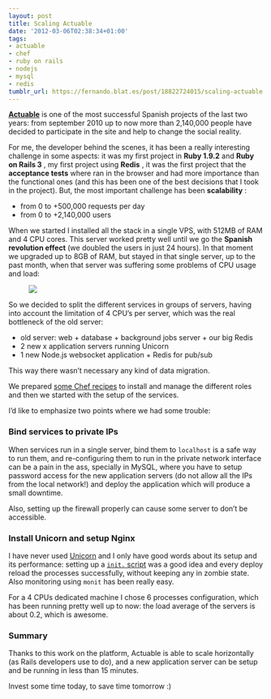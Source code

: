 ```yaml
---
layout: post
title: Scaling Actuable
date: '2012-03-06T02:38:34+01:00'
tags:
- actuable
- chef
- ruby on rails
- nodejs
- mysql
- redis
tumblr_url: https://fernando.blat.es/post/18822724015/scaling-actuable
---
```

[**Actuable**](http://actuable.es) is one of the most successful Spanish projects of the last two years: from september 2010 up to now more than 2,140,000 people have decided to participate in the site and help to change the social reality.

For me, the developer behind the scenes, it has been a really interesting challenge in some aspects: it was my first project in **Ruby 1.9.2** and **Ruby on Rails 3** , my first project using **Redis** , it was the first project that the **acceptance tests** where ran in the browser and had more importance than the functional ones (and this has been one of the best decisions that I took in the project). But, the most important challenge has been **scalability** :

- from 0 to +500,000 requests per day
- from 0 to +2,140,000 users

When we started I installed all the stack in a single VPS, with 512MB of RAM and 4 CPU cores. This server worked pretty well until we go the **Spanish revolution effect** (we doubled the users in just 24 hours). In that moment we upgraded up to 8GB of RAM, but stayed in that single server, up to the past month, when that server was suffering some problems of CPU usage and load:

<figure class="tmblr-full" data-orig-height="206" data-orig-width="500"><img src="https://66.media.tumblr.com/8963c5b8cc7787d4b87b937233614507/8b831e1f1c07cdc6-72/s540x810/55ff740f60197f30a2b9cee155e83a5814fddea3.png" data-orig-height="206" data-orig-width="500"></figure>

So we decided to split the different services in groups of servers, having into account the limitation of 4 CPU’s per server, which was the real bottleneck of the old server:

- old server: web + database + background jobs server + our big Redis
- 2 new x application servers running Unicorn
- 1 new Node.js websocket application + Redis for pub/sub

This way there wasn’t necessary any kind of data migration.

We prepared [some Chef recipes](http://github.com/ferblape/actuable-cookbooks) to install and manage the different roles and then we started with the setup of the services.

I’d like to emphasize two points where we had some trouble:

### Bind services to private IPs

When services run in a single server, bind them to `localhost` is a safe way to run them, and re-configuring them to run in the private network interface can be a pain in the ass, specially in MySQL, where you have to setup password access for the new application servers (do not allow all the IPs from the local network!) and deploy the application which will produce a small downtime.

Also, setting up the firewall properly can cause some server to don’t be accessible.

### Install Unicorn and setup Nginx

I have never used [Unicorn](http://unicorn.bogomips.org) and I only have good words about its setup and its performance: setting up a [`init.` script](https://github.com/ferblape/actuable-cookbooks/tree/master/cookbooks/unicorn) was a good idea and every deploy reload the processes successfully, without keeping any in zombie state. Also monitoring using `monit` has been really easy.

For a 4 CPUs dedicated machine I chose 6 processes configuration, which has been running pretty well up to now: the load average of the servers is about 0.2, which is awesome.

### Summary

Thanks to this work on the platform, Actuable is able to scale horizontally (as Rails developers use to do), and a new application server can be setup and be running in less than 15 minutes.

Invest some time today, to save time tomorrow :)
